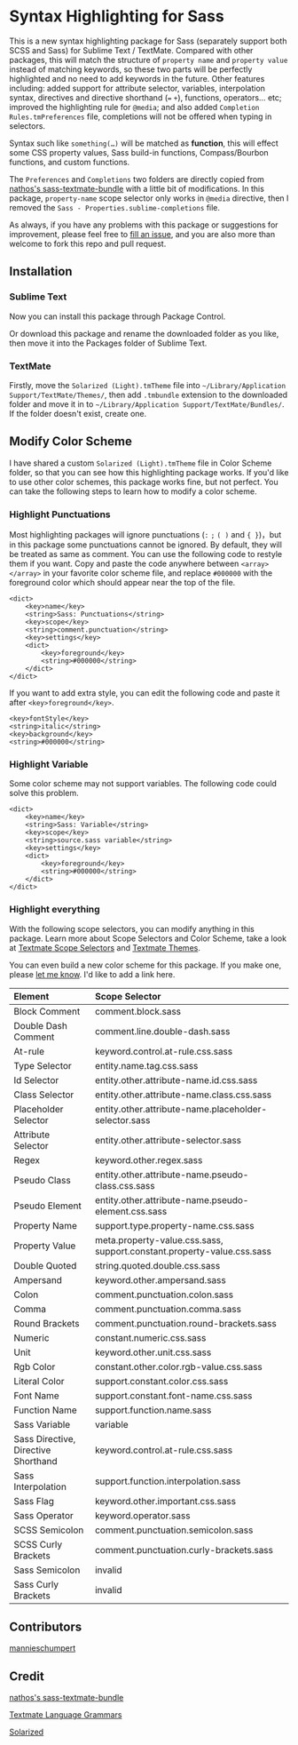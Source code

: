 # Syntax Highlighting for Sass
This is a new syntax highlighting package for Sass (separately support both SCSS and Sass) for Sublime Text / TextMate. Compared with other packages, this will match the structure of `property name` and `property value` instead of matching keywords, so these two parts will be perfectly highlighted and no need to add keywords in the future. Other features including: added support for attribute selector, variables, interpolation syntax, directives and directive shorthand (`=` `+`), functions, operators… etc; improved the highlighting rule for `@media`; and also added `Completion Rules.tmPreferences` file, completions will not be offered when typing in selectors.

Syntax such like `something(…)` will be matched as **function**, this will effect some CSS property values, Sass build-in functions, Compass/Bourbon functions, and custom functions.

The `Preferences` and `Completions` two folders are directly copied from [nathos's sass-textmate-bundle](https://github.com/nathos/sass-textmate-bundle/tree/sublime) with a little bit of modifications. In this package, `property-name` scope selector only works in `@media` directive, then I removed the `Sass - Properties.sublime-completions` file.

As always, if you have any problems with this package or suggestions for improvement, please feel free to [fill an issue](https://github.com/P233/Syntax-highlighting-for-Sass/issues/new), and you are also more than welcome to fork this repo and pull request.

## Installation

### Sublime Text

Now you can install this package through Package Control.

Or download this package and rename the downloaded folder as you like, then move it into the Packages folder of Sublime Text.

### TextMate

Firstly, move the `Solarized (Light).tmTheme` file into `~/Library/Application Support/TextMate/Themes/`, then add `.tmbundle` extension to the downloaded folder and move it in to `~/Library/Application Support/TextMate/Bundles/`. If the folder doesn't exist, create one.

## Modify Color Scheme

I have shared a custom `Solarized (Light).tmTheme` file in Color Scheme folder, so that you can see how this highlighting package works. If you'd like to use other color schemes, this package works fine, but not perfect. You can take the following steps to learn how to modify a color scheme.

### Highlight Punctuations

Most highlighting packages will ignore punctuations (`:` `;` `( )` and `{ }`)，but in this package some punctuations cannot be ignored. By default, they will be treated as same as comment.  You can use the following code to restyle them if you want. Copy and paste the code anywhere between `<array> </array>` in your favorite color scheme file, and replace `#000000` with the foreground color which should appear near the top of the file.

```
<dict>
	<key>name</key>
	<string>Sass: Punctuations</string>
	<key>scope</key>
	<string>comment.punctuation</string>
	<key>settings</key>
	<dict>
		<key>foreground</key>
		<string>#000000</string>
	</dict>
</dict>
```

If you want to add extra style, you can edit the following code and paste it after `<key>foreground</key>`.

```
<key>fontStyle</key>
<string>italic</string>
<key>background</key>
<string>#000000</string>
```

### Highlight Variable

Some color scheme may not support variables. The following code could solve this problem.

```
<dict>
	<key>name</key>
	<string>Sass: Variable</string>
	<key>scope</key>
	<string>source.sass variable</string>
	<key>settings</key>
	<dict>
		<key>foreground</key>
		<string>#000000</string>
	</dict>
</dict>
```

### Highlight everything

With the following scope selectors, you can modify anything in this package. Learn more about Scope Selectors and Color Scheme, take a look at [Textmate Scope Selectors](http://manual.macromates.com/en/scope_selectors) and [Textmate Themes](http://manual.macromates.com/en/themes.html).

You can even build a new color scheme for this package. If you make one, please [let me know](mailto:40132147@qq.com). I'd like to add a link here.

Element      | Scope Selector
:----------- | :--------------
Block Comment | comment.block.sass
Double Dash Comment | comment.line.double-dash.sass
At-rule | keyword.control.at-rule.css.sass
Type Selector | entity.name.tag.css.sass
Id Selector | entity.other.attribute-name.id.css.sass
Class Selector | entity.other.attribute-name.class.css.sass
Placeholder Selector | entity.other.attribute-name.placeholder-selector.sass
Attribute Selector | entity.other.attribute-selector.sass
Regex | keyword.other.regex.sass
Pseudo Class | entity.other.attribute-name.pseudo-class.css.sass
Pseudo Element | entity.other.attribute-name.pseudo-element.css.sass
Property Name | support.type.property-name.css.sass
Property Value | meta.property-value.css.sass, support.constant.property-value.css.sass
Double Quoted | string.quoted.double.css.sass
Ampersand | keyword.other.ampersand.sass
Colon | comment.punctuation.colon.sass
Comma | comment.punctuation.comma.sass
Round Brackets | comment.punctuation.round-brackets.sass
Numeric | constant.numeric.css.sass
Unit | keyword.other.unit.css.sass
Rgb Color | constant.other.color.rgb-value.css.sass
Literal Color | support.constant.color.css.sass
Font Name | support.constant.font-name.css.sass
Function Name | support.function.name.sass
Sass Variable | variable
Sass Directive, Directive Shorthand | keyword.control.at-rule.css.sass
Sass Interpolation | support.function.interpolation.sass
Sass Flag | keyword.other.important.css.sass
Sass Operator | keyword.operator.sass
SCSS Semicolon | comment.punctuation.semicolon.sass
SCSS Curly Brackets | comment.punctuation.curly-brackets.sass
Sass Semicolon | invalid
Sass Curly Brackets | invalid

## Contributors

[mannieschumpert](https://github.com/mannieschumpert)

## Credit
[nathos's sass-textmate-bundle](https://github.com/nathos/sass-textmate-bundle/tree/sublime)

[Textmate Language Grammars](http://manual.macromates.com/en/language_grammars.html)

[Solarized](http://ethanschoonover.com/solarized)